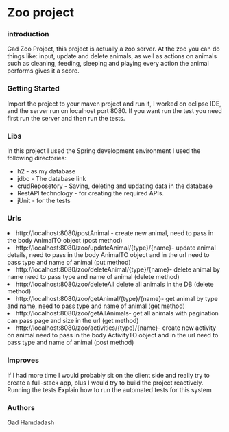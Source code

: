<h1>Zoo project</h1>
<h3>introduction</h3
<p>
Gad Zoo Project, this project is actually a zoo server.
At the zoo you can do things like: input, update and delete animals, as well as actions on animals such as cleaning, feeding, sleeping and playing every action the animal performs gives it a score.
</p>

<h3>Getting Started</h3>
<p>
Import the project to your maven project and run it, I worked on eclipse IDE, and the server run on localhost port 8080.
If you want run the test you need first run the server and then run the tests.
</p>

<h3>Libs</h3>
<p>
In this project I used the Spring development environment I used the following directories:
<ul>
<li>h2 - as my database</li>
<li> jdbc - The database link</li>
<li>crudReposetory - Saving, deleting and updating data in the database</li>
<li>RestAPI technology - for creating the required APIs.</li>
<li> jUnit - for the tests</li>
</ul>
</p>

<h3>Urls</h3>
<p>
<li>http://localhost:8080/postAnimal - create new animal, need to pass in the body AnimalTO object (post method)</li>
<li>http://localhost:8080/zoo/updateAnimal/{type}/{name}- update animal details, need to pass in the body AnimalTO object and in the url need to pass type and name of animal (put method)</li>
<li>http://localhost:8080/zoo/deleteAnimal/{type}/{name}- delete animal by name need to pass type and name of animal (delete method)</li>
<li>http://localhost:8080/zoo/deleteAll delete all animals in the DB (delete method)</li>
<li>http://localhost:8080/zoo/getAnimal/{type}/{name}- get animal by type and name, need to pass type and name of animal (get method)</li>
<li>http://localhost:8080/zoo/getAllAnimals- get all animals with pagination can pass page and size in the url (get method)</li>
<li>http://localhost:8080/zoo/activities/{type}/{name}- create new activity on animal need to pass in the body ActivityTO object and in the url need to pass type and name of animal (post method)</li>
</p>

<h3>Improves</h3>
<p>
If I had more time I would probably sit on the client side and really try to create a full-stack app, plus I would try to build the project reactively.
Running the tests
Explain how to run the automated tests for this system
</p>

<h3>Authors</h3>
<p>
Gad Hamdadash
</p>
